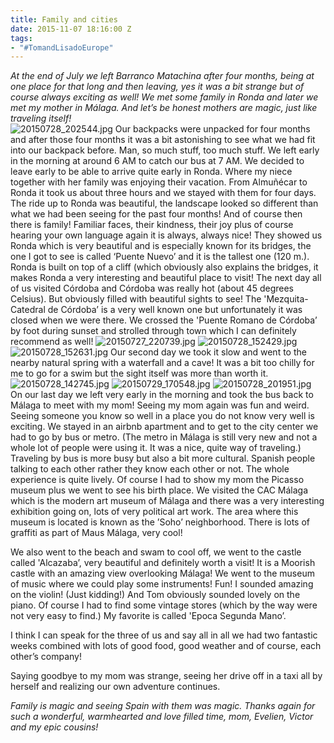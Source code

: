 ```yaml
---
title: Family and cities
date: 2015-11-07 18:16:00 Z
tags:
- "#TomandLisadoEurope"
---
```


*At the end of July we left Barranco Matachina after four months, being at one place for that long and then leaving, yes it was a bit strange but of course always exciting as well! We met some family in Ronda and later we met my mother in Málaga. And let’s be honest mothers are magic, just like traveling itself!*\
![20150728_202544.jpg](/uploads/20150728_202544.jpg)<!--more-->
Our backpacks were unpacked for four months and after those four months it was a bit astonishing to see what we had fit into our backpack before. Man, so much stuff, too much stuff. We left early in the morning at around 6 AM to catch our bus at 7 AM. We decided to leave early to be able to arrive quite early in Ronda. Where my niece together with her family was enjoying their vacation. From Almuñécar to Ronda it took us about three hours and we stayed with them for four days. The ride up to Ronda was beautiful, the landscape looked so different than what we had been seeing for the past four months! And of course then there is family! Familiar faces, their kindness, their joy plus of course hearing your own language again it is always, always nice! They showed us Ronda which is very beautiful and is especially known for its bridges, the one I got to see is called ‘Puente Nuevo’ and it is the tallest one (120 m.). Ronda is built on top of a cliff (which obviously also explains the bridges, it makes Ronda a very interesting and beautiful place to visit! The next day all of us visited Córdoba and Córdoba was really hot (about 45 degrees Celsius). But obviously filled with beautiful sights to see! The 'Mezquita-Catedral de Córdoba’ is a very well known one but unfortunately it was closed when we were there. We crossed the 'Puente Romano de Córdoba’ by foot during sunset and strolled through town which I can definitely recommend as well!
![20150727_220739.jpg](/uploads/20150727_220739.jpg)
![20150728_152429.jpg](/uploads/20150728_152429.jpg)
![20150728_152631.jpg](/uploads/20150728_152631.jpg)
Our second day we took it slow and went to the nearby natural spring with a waterfall and a cave! It was a bit too chilly for me to go for a swim but the sight itself was more than worth it.
![20150728_142745.jpg](/uploads/20150728_142745.jpg)
![20150729_170548.jpg](/uploads/20150729_170548.jpg)
![20150728_201951.jpg](/uploads/20150728_201951.jpg)
On our last day we left very early in the morning and took the bus back to Málaga to meet with my mom! Seeing my mom again was fun and weird. Seeing someone you know so well in a place you do not know very well is exciting. We stayed in an airbnb apartment and to get to the city center we had to go by bus or metro. (The metro in Málaga is still very new and not a whole lot of people were using it. It was a nice, quite way of traveling.) Traveling by bus is more busy but also a bit more cultural. Spanish people talking to each other rather they know each other or not. The whole experience is quite lively. Of course I had to show my mom the Picasso museum plus we went to see his birth place. We visited the CAC Málaga  which is the modern art museum of Málaga and there was a very interesting exhibition going on, lots of very political art work. The area where this museum is located is known as the ’Soho’ neighborhood. There is lots of graffiti as part of Maus Málaga, very cool!

We also went to the beach and swam to cool off, we went to the castle called 'Alcazaba’, very beautiful and definitely worth a visit! It is a Moorish castle with an amazing view overlooking Málaga! We went to the museum of music where we could play some instruments! Fun! I sounded amazing on the violin! (Just kidding!) And Tom obviously sounded lovely on the piano. Of course I had to find some vintage stores (which by the way were not very easy to find.) My favorite is called 'Epoca Segunda Mano’.

I think I can speak for the three of us and say all in all we had two fantastic weeks combined with lots of good food, good weather and of course, each other’s company!

Saying goodbye to my mom was strange, seeing her drive off in a taxi all by herself and realizing our own adventure continues.

*Family is magic and seeing Spain with them was magic. Thanks again for such a wonderful, warmhearted and love filled time, mom, Evelien, Victor and my epic cousins!*